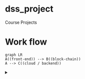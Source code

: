 # dss_project
Course Projects

# Work flow
``` mermaid
graph LR
A((front-end)) --> B((block-chain))
A --> C((cloud / backend))
```

<details> 
<summary></summary>
custom_mark10
  digraph G {
    size ="4,4";
    frontend [shape=box];
    frontend -> block-chain [weight=8];
    block-chain -> frontend;
    frontend -> cloud/backend [style=dotted];
    cloud/backend -> frontend;
  }
custom_mark10
</details>
